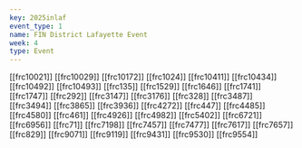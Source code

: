 ```yaml
---
key: 2025inlaf
event_type: 1
name: FIN District Lafayette Event
week: 4
type: Event
---
```

[[frc10021]]
[[frc10029]]
[[frc10172]]
[[frc1024]]
[[frc10411]]
[[frc10434]]
[[frc10492]]
[[frc10493]]
[[frc135]]
[[frc1529]]
[[frc1646]]
[[frc1741]]
[[frc1747]]
[[frc292]]
[[frc3147]]
[[frc3176]]
[[frc328]]
[[frc3487]]
[[frc3494]]
[[frc3865]]
[[frc3936]]
[[frc4272]]
[[frc447]]
[[frc4485]]
[[frc4580]]
[[frc461]]
[[frc4926]]
[[frc4982]]
[[frc5402]]
[[frc6721]]
[[frc6956]]
[[frc71]]
[[frc7198]]
[[frc7457]]
[[frc7477]]
[[frc7617]]
[[frc7657]]
[[frc829]]
[[frc9071]]
[[frc9119]]
[[frc9431]]
[[frc9530]]
[[frc9554]]
